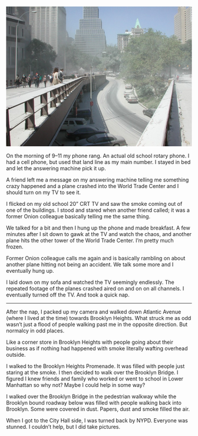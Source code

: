 <!-----
title: 9–11 Memories
description: Recalling My Memories of Being in NYC during the 9–11 Attacks on the World Trade Center
date: '2021-09-12T17:32:40.526Z'
slug: ac0c03fb6fc5
----->

![](img/1__3hY__Y__FsGAk5cURqD2Z0Og.jpeg)

On the morning of 9–11 my phone rang. An actual old school rotary phone. I had a cell phone, but used that land line as my main number. I stayed in bed and let the answering machine pick it up.

A friend left me a message on my answering machine telling me something crazy happened and a plane crashed into the World Trade Center and I should turn on my TV to see it.

I flicked on my old school 20” CRT TV and saw the smoke coming out of one of the buildings. I stood and stared when another friend called; it was a former Onion colleague basically telling me the same thing.

We talked for a bit and then I hung up the phone and made breakfast. A few minutes after I sit down to gawk at the TV and watch the chaos, and another plane hits the other tower of the World Trade Center. I’m pretty much frozen.

Former Onion colleague calls me again and is basically rambling on about another plane hitting not being an accident. We talk some more and I eventually hung up.

I laid down on my sofa and watched the TV seemingly endlessly. The repeated footage of the planes crashed aired on and on on all channels. I eventually turned off the TV. And took a quick nap.

***

After the nap, I packed up my camera and walked down Atlantic Avenue (where I lived at the time) towards Brooklyn Heights. What struck me as odd wasn’t just a flood of people walking past me in the opposite direction. But normalcy in odd places.

Like a corner store in Brooklyn Heights with people going about their business as if nothing had happened with smoke literally wafting overhead outside.

I walked to the Brooklyn Heights Promenade. It was filled with people just staring at the smoke. I then decided to walk over the Brooklyn Bridge. I figured I knew friends and family who worked or went to school in Lower Manhattan so why not? Maybe I could help in some way?

I walked over the Brooklyn Bridge in the pedestrian walkway while the Brooklyn bound roadway below was filled with people walking back into Brooklyn. Some were covered in dust. Papers, dust and smoke filled the air.

When I got to the City Hall side, I was turned back by NYPD. Everyone was stunned. I couldn’t help, but I did take pictures.